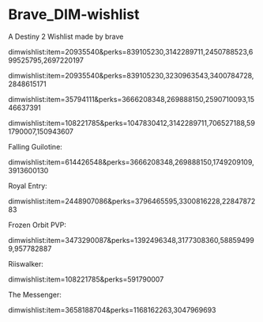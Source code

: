 # Brave_DIM-wishlist
A Destiny 2 Wishlist made by brave

dimwishlist:item=20935540&perks=839105230,3142289711,2450788523,699525795,2697220197

dimwishlist:item=20935540&perks=839105230,3230963543,3400784728,2848615171

dimwishlist:item=35794111&perks=3666208348,269888150,2590710093,1546637391

dimwishlist:item=108221785&perks=1047830412,3142289711,706527188,591790007,150943607

Falling Guilotine:

dimwishlist:item=614426548&perks=3666208348,269888150,1749209109,3913600130

Royal Entry:

dimwishlist:item=2448907086&perks=3796465595,3300816228,2284787283

Frozen Orbit PVP:

dimwishlist:item=3473290087&perks=1392496348,3177308360,588594999,957782887

Riiswalker:

dimwishlist:item=108221785&perks=591790007

The Messenger:

dimwishlist:item=3658188704&perks=1168162263,3047969693

